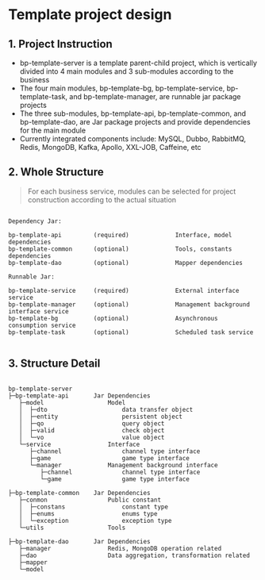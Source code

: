 # Template project design

## 1. Project Instruction

- bp-template-server is a template parent-child project, which is vertically divided into 4 main modules and 3 sub-modules according to the business
- The four main modules, bp-template-bg, bp-template-service, bp-template-task, and bp-template-manager, are runnable jar package projects
- The three sub-modules, bp-template-api, bp-template-common, and bp-template-dao, are Jar package projects and provide dependencies for the main module
- Currently integrated components include: MySQL, Dubbo, RabbitMQ, Redis, MongoDB, Kafka, Apollo, XXL-JOB, Caffeine, etc

## 2. Whole Structure
> For each business service, modules can be selected for project construction according to the actual situation

```

Dependency Jar:

bp-template-api         (required)             Interface, model dependencies
bp-template-common      (optional)             Tools, constants dependencies
bp-template-dao         (optional)             Mapper dependencies

Runnable Jar:

bp-template-service     (required)             External interface service
bp-template-manager     (optional)             Management background interface service
bp-template-bg          (optional)             Asynchronous consumption service
bp-template-task        (optional)             Scheduled task service


```

## 3. Structure Detail 

```

bp-template-server
├─bp-template-api       Jar Dependencies
   ├─model                  Model
   │  ├─dto                     data transfer object 
   │  ├─entity                  persistent object
   │  ├─qo                      query object
   │  ├─valid                   check object
   │  └─vo                      value object
   └─service                Interface
      ├─channel                 channel type interface
      ├─game                    game type interface
      └─manager             Management background interface
         ├─channel              channel type interface
         └─game                 game type interface

├─bp-template-common    Jar Dependencies
   ├─conmon                 Public constant
   │  ├─constans                constant type
   │  ├─enums                   enums type
   │  └─exception               exception type
   └─utils                  Tools

├─bp-template-dao       Jar Dependencies
   ├─manager                Redis, MongoDB operation related
   ├─dao                    Data aggregation, transformation related
   ├─mapper                 
   └─model                  

```